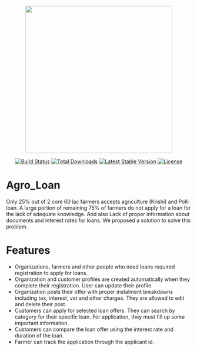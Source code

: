 <p align="center"><img src="https://res.cloudinary.com/dtfbvvkyp/image/upload/v1566331377/laravel-logolockup-cmyk-red.svg" width="400"></p>

<p align="center">
<a href="https://travis-ci.org/laravel/framework"><img src="https://travis-ci.org/laravel/framework.svg" alt="Build Status"></a>
<a href="https://packagist.org/packages/laravel/framework"><img src="https://poser.pugx.org/laravel/framework/d/total.svg" alt="Total Downloads"></a>
<a href="https://packagist.org/packages/laravel/framework"><img src="https://poser.pugx.org/laravel/framework/v/stable.svg" alt="Latest Stable Version"></a>
<a href="https://packagist.org/packages/laravel/framework"><img src="https://poser.pugx.org/laravel/framework/license.svg" alt="License"></a>
</p>

# Agro_Loan

Only 25% out of 2 core 60 lac farmers accepts agriculture (Krishi) and Polli loan. A large portion of remaining 75% of farmers do not apply for a loan for the lack of adequate knowledge. And also Lack of proper information about documents and interest rates for loans. We proposed a solution to solve this problem.

# Features

- Organizations, farmers and other people who need loans required registration to apply for loans.
- Organization and customer profiles are created automatically when they complete their registration. User can update their profile.
- Organization posts their offer with proper instalment breakdowns including tax, interest, vat and other charges. They are allowed to edit and       delete their post.
- Customers can apply for selected loan offers. They can search by category for their specific loan. For application, they must fill up some important information. 
- Customers can compare the loan offer using the interest rate and duration of the loan. 
- Farmer can track the application through the applicant id.
